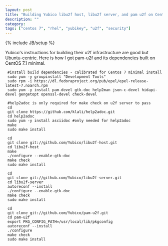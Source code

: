 ```yaml
---
layout: post
title: "Building Yubico libu2f host, libu2f server, and pam u2f on CentOS 7"
description: ""
category: 
tags: ["centos 7", "rhel", "yubikey", "u2f", "security"]
---
```

{% include JB/setup %}

Yubico's instructions for building their u2f infrastructure are good but
Ubuntu-centric. Here is how I got pam-u2f and its dependencies built on 
CentOS 7.1 minimal.

     #install build dependencies - calibrated for Centos 7 minimal install      
     sudo yum -y groupinstall "Development Tools"                                  
     sudo rpm -i https://dl.fedoraproject.org/pub/epel/epel-release-latest-7.noarch.rpm
     sudo yum -y install pam-devel gtk-doc help2man json-c-devel hidapi-devel gengetopt openssl-devel check-devel
                                                                                   
     #help2adoc is only required for make check on u2f server to pass           
     cd                                                                         
     git clone https://github.com/klali/help2adoc.git                           
     cd help2adoc                                                               
     sudo yum -y install asciidoc #only needed for help2adoc                    
     make                                                                       
     sudo make install                                                          
                                                                                
     cd                                                                         
     git clone git://github.com/Yubico/libu2f-host.git                          
     cd libu2f-host                                                             
     make                                                                       
     ./configure --enable-gtk-doc                                               
     make check                                                                 
     sudo make install                                                          
                                                                                
     cd                                                                         
     git clone git://github.com/Yubico/libu2f-server.git                        
     cd libu2f-server                                                           
     autoreconf --install                                                       
     ./configure --enable-gtk-doc                                               
     make check                                                                 
     sudo make install                                                          
                                                                                
     cd                                                                         
     git clone git://github.com/Yubico/pam-u2f.git                              
     cd pam-u2f                                                                 
     export PKG_CONFIG_PATH=/usr/local/lib/pkgconfig                            
     autoreconf --install                                                       
     ./configure                                                                
     make check                                                                    
     sudo make install    


